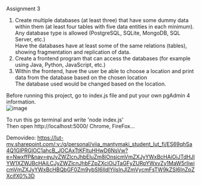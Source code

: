 Assignment 3

1. Create multiple databases (at least three) that have some dummy data within them (at least four tables with five data entities in each minimum).  
Any database type is allowed (PostgreSQL, SQLite, MongoDB, SQL Server, etc.)  
Have the databases have at least some of the same relations (tables), showing fragmentation and replication of data.  
2. Create a frontend program that can access the databases (for example using Java, Python, JavaScript, etc.)   
3. Within the frontend, have the user be able to choose a location and print data from the database based on the chosen location  
   The database used would be changed based on the location.  

Before running this project, go to index.js file and put your own pgAdmin 4 information.  
![image](https://github.com/user-attachments/assets/aaf05030-1e96-4f4f-9c0d-44faa4a892e6)

To run this go terminal and write 'node index.js'  
Then open http://localhost:5000/ Chrome, FireFox...

Demovideo: https://lut-my.sharepoint.com/:v:/g/personal/viia_mantymaki_student_lut_fi/ES69qhSa4Q1GlPRGlOC1ahcB_JOCAxTtKFltuHHwD6NsVw?e=NwxffP&nav=eyJyZWZlcnJhbEluZm8iOnsicmVmZXJyYWxBcHAiOiJTdHJlYW1XZWJBcHAiLCJyZWZlcnJhbFZpZXciOiJTaGFyZURpYWxvZy1MaW5rIiwicmVmZXJyYWxBcHBQbGF0Zm9ybSI6IldlYiIsInJlZmVycmFsTW9kZSI6InZpZXcifX0%3D

